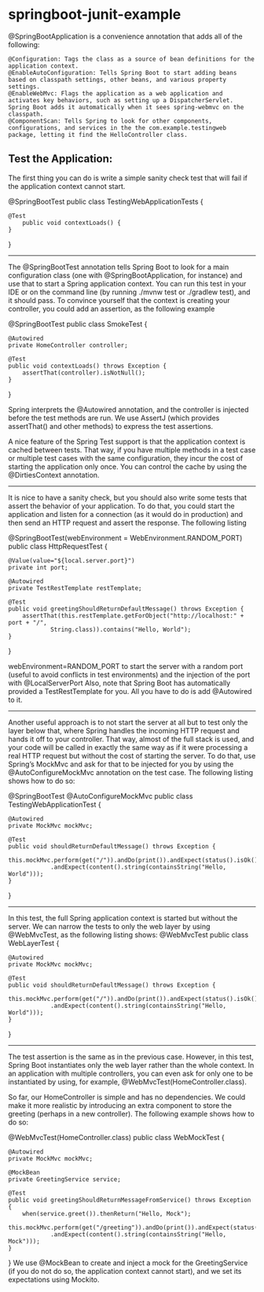 # springboot-junit-example

@SpringBootApplication is a convenience annotation that adds all of the following:

    @Configuration: Tags the class as a source of bean definitions for the application context.
    @EnableAutoConfiguration: Tells Spring Boot to start adding beans based on classpath settings, other beans, and various property settings.
    @EnableWebMvc: Flags the application as a web application and activates key behaviors, such as setting up a DispatcherServlet. Spring Boot adds it automatically when it sees spring-webmvc on the classpath.
    @ComponentScan: Tells Spring to look for other components, configurations, and services in the the com.example.testingweb package, letting it find the HelloController class.


Test the Application:
----------------------
The first thing you can do is write a simple sanity check test that will fail if the application context cannot start.

@SpringBootTest
public class TestingWebApplicationTests {

	@Test
		public void contextLoads() {
	}

}

---------------------
The @SpringBootTest annotation tells Spring Boot to look for a main configuration class (one with @SpringBootApplication, for instance) and use that to start a Spring application context. 
You can run this test in your IDE or on the command line (by running ./mvnw test or ./gradlew test), and it should pass.
To convince yourself that the context is creating your controller, you could add an assertion, as the following example

@SpringBootTest
public class SmokeTest {

	@Autowired
	private HomeController controller;

	@Test
	public void contextLoads() throws Exception {
		assertThat(controller).isNotNull();
	}
}

Spring interprets the @Autowired annotation, and the controller is injected before the test methods are run. 
We use AssertJ (which provides assertThat() and other methods) to express the test assertions.

A nice feature of the Spring Test support is that the application context is cached between tests. 
That way, if you have multiple methods in a test case or multiple test cases with the same configuration, they incur the cost of starting the application only once. 
You can control the cache by using the @DirtiesContext annotation.

------------------------------
It is nice to have a sanity check, but you should also write some tests that assert the behavior of your application. 
To do that, you could start the application and listen for a connection (as it would do in production) and then send an HTTP request and assert the response. 
The following listing

@SpringBootTest(webEnvironment = WebEnvironment.RANDOM_PORT)
public class HttpRequestTest {

	@Value(value="${local.server.port}")
	private int port;

	@Autowired
	private TestRestTemplate restTemplate;

	@Test
	public void greetingShouldReturnDefaultMessage() throws Exception {
		assertThat(this.restTemplate.getForObject("http://localhost:" + port + "/",
				String.class)).contains("Hello, World");
	}
}

webEnvironment=RANDOM_PORT to start the server with a random port (useful to avoid conflicts in test environments) and the injection of the port with @LocalServerPort
Also, note that Spring Boot has automatically provided a TestRestTemplate for you. All you have to do is add @Autowired to it.

------------------------------------------------------------------------------------
Another useful approach is to not start the server at all but to test only the layer below that, where Spring handles the incoming HTTP request and hands it off to your controller. 
That way, almost of the full stack is used, and your code will be called in exactly the same way as if it were processing a real HTTP request but without the cost of starting the server. 
To do that, use Spring’s MockMvc and ask for that to be injected for you by using the @AutoConfigureMockMvc annotation on the test case. 
The following listing shows how to do so:

@SpringBootTest
@AutoConfigureMockMvc
public class TestingWebApplicationTest {

	@Autowired
	private MockMvc mockMvc;

	@Test
	public void shouldReturnDefaultMessage() throws Exception {
		this.mockMvc.perform(get("/")).andDo(print()).andExpect(status().isOk())
				.andExpect(content().string(containsString("Hello, World")));
	}
}

--------------------------------------------------------------------------------------
In this test, the full Spring application context is started but without the server. 
We can narrow the tests to only the web layer by using @WebMvcTest, as the following listing shows:
@WebMvcTest
public class WebLayerTest {

	@Autowired
	private MockMvc mockMvc;

	@Test
	public void shouldReturnDefaultMessage() throws Exception {
		this.mockMvc.perform(get("/")).andDo(print()).andExpect(status().isOk())
				.andExpect(content().string(containsString("Hello, World")));
	}
}

----------------------------------------------------------------------------------------

The test assertion is the same as in the previous case. However, in this test, Spring Boot instantiates only the web layer rather than the whole context. 
In an application with multiple controllers, you can even ask for only one to be instantiated by using, for example, @WebMvcTest(HomeController.class).

So far, our HomeController is simple and has no dependencies. We could make it more realistic by introducing an extra component to store the greeting 
(perhaps in a new controller). The following example shows how to do so:

@WebMvcTest(HomeController.class)
public class WebMockTest {

	@Autowired
	private MockMvc mockMvc;

	@MockBean
	private GreetingService service;

	@Test
	public void greetingShouldReturnMessageFromService() throws Exception {
		when(service.greet()).thenReturn("Hello, Mock");
		this.mockMvc.perform(get("/greeting")).andDo(print()).andExpect(status().isOk())
				.andExpect(content().string(containsString("Hello, Mock")));
	}
}
We use @MockBean to create and inject a mock for the GreetingService (if you do not do so, the application context cannot start), and we set its expectations using Mockito.
